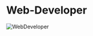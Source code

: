 # Web-Developer
![WebDeveloper](https://user-images.githubusercontent.com/97901746/232129712-84258ef6-2144-4388-8481-79e6e7a769c1.png)
